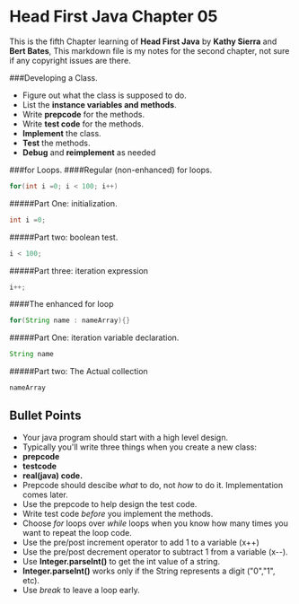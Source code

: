 Head First Java Chapter 05
=
This is the fifth Chapter learning of **Head First Java** by **Kathy Sierra** and **Bert Bates**, 
This markdown file is my notes for the second chapter, not sure if any copyright issues are there.

###Developing a Class.
* Figure out what the class is supposed to do.
* List the **instance variables and methods**.
* Write **prepcode** for the methods.
* Write **test code** for the methods.
* **Implement** the class.
* **Test** the methods.
* **Debug** and **reimplement** as needed

###for Loops.
####Regular (non-enhanced) for loops.
````java
for(int i =0; i < 100; i++)
````
#####Part One: initialization.
````java
int i =0;
````

#####Part two: boolean test.
````java
i < 100;
````
#####Part three: iteration expression
````java
i++;
````
####The enhanced for loop
````java
for(String name : nameArray){}
````
#####Part One: iteration variable declaration.
````java
String name
````

#####Part two: The Actual collection
````java
nameArray
````



Bullet Points
-
* Your java program should start with a high level design.
* Typically you'll write three things when you create a new class:
 * **prepcode**
 * **testcode**
 * **real(java) code.**
* Prepcode should descibe *what* to do, not *how* to do it. Implementation comes later.
* Use the prepcode to help design the test code.
* Write test code *before* you implement the methods.
* Choose *for* loops over *while* loops when you know how many times you want to repeat the loop code.
* Use the pre/post increment operator to add 1 to a variable (x++)
* Use the pre/post decrement operator to subtract 1 from a variable (x--).
* Use **Integer.parseInt()** to get the int value of a string.
* **Integer.parseInt()** works only if the String represents a digit ("0","1", etc).
* Use *break* to leave a loop early.